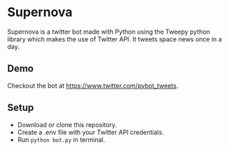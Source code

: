 # Supernova

Supernova is a twitter bot made with Python using the Tweepy python library which makes the use of Twitter API. It tweets space news once in a day.

## Demo

Checkout the bot at https://www.twitter.com/pybot_tweets.

## Setup

- Download or clone this repository.
- Create a .env file with your Twitter API credentials.
- Run `python bot.py` in terminal.
